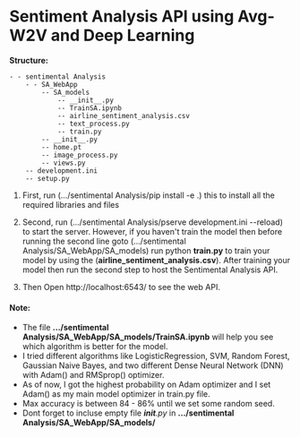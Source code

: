 # Sentiment Analysis API using Avg-W2V and Deep Learning

**Structure:**

	- - sentimental Analysis
		- - SA_WebApp
			-- SA_models
				-- __init__.py
				-- TrainSA.ipynb
				-- airline_sentiment_analysis.csv
				-- text_process.py
				-- train.py
			-- __init__.py
			-- home.pt
			-- image_process.py
			-- views.py
		-- development.ini
		-- setup.py

1. First, run (.../sentimental Analysis/pip install -e .) this to install all the required libraries and files

2. Second, run (.../sentimental Analysis/pserve development.ini --reload) to start the server. However, if you haven't train the model then before running the second line goto (.../sentimental Analysis/SA_WebApp/SA_models) run python **train.py** to train your model by using the (**airline_sentiment_analysis.csv**). After training your model then run the second step to host the Sentimental Analysis API.

3. Then Open http://localhost:6543/ to see the web API.


#### Note:
* The file **.../sentimental Analysis/SA_WebApp/SA_models/TrainSA.ipynb**  will help you see which algorithm is better for the model.
* I tried different algorithms like LogisticRegression, SVM, Random Forest, Gaussian Naive Bayes, and two different Dense Neural Network (DNN) with Adam() and RMSprop() optimizer.
* As of now, I got the highest probability on Adam optimizer and I set Adam() as my main model optimizer in  train.py file.
* Max accuracy is between 84 - 86% until we set some random seed.
* Dont forget to incluse empty file *__init__.py* in **.../sentimental Analysis/SA_WebApp/SA_models/**

